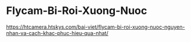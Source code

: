 # Flycam-Bi-Roi-Xuong-Nuoc
https://htcamera.htskys.com/bai-viet/flycam-bi-roi-xuong-nuoc-nguyen-nhan-va-cach-khac-phuc-hieu-qua-nhat/
